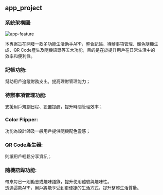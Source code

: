 ## app_project  
### 系統架構圖:  
![app-feature](https://github.com/user-attachments/assets/04212417-d1bd-404d-ac00-e6e2fedb83f0)

本專案旨在開發一款多功能生活助手APP，整合記帳、待辦事項管理、顏色隨機生成、QR Code產生及隨機語錄等五大功能，目的是在於提升用戶在日常生活中的效率和便利性。  
  
### 記帳功能:   
幫助用戶追蹤財務支出，提高理財管理能力；  
   
### 待辦事項管理功能:  
支援用戶規劃日程、設置提醒，提升時間管理效率；  
  
### Color Flipper:  
功能為設計師及一般用戶提供隨機配色靈感；  
  
### QR Code產生器:  
則讓用戶輕鬆分享資訊；  
  
### 隨機語錄功能:  
帶來每日一則勵志或趣味語錄，提升使用體驗與趣味性。  
透過這款APP，用戶將能享受到更便捷的生活方式，提升整體生活質量。


